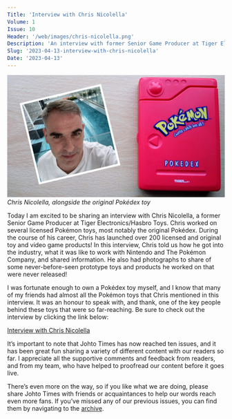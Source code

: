 ```yaml
---
Title: 'Interview with Chris Nicolella'
Volume: 1
Issue: 10
Header: '/web/images/chris-nicolella.png'
Description: 'An interview with former Senior Game Producer at Tiger Electronics/Hasbro Toys who worked on the original Pokédex toy.'
Slug: '2023-04-13-interview-with-chris-nicolella'
Date: '2023-04-13'
---
```



[![Chris Nicolella, alongside the original Pokédex toy](/web/images/chris-nicolella-alongside-the-original-pokedex-toy.png)](/web/images/chris-nicolella-alongside-the-original-pokedex-toy.png)*Chris Nicolella, alongside the original Pokédex toy*



Today I am excited to be sharing an interview with Chris Nicolella, a former Senior Game Producer at Tiger Electronics/Hasbro Toys. Chris worked on several licensed Pokémon toys, most notably the original Pokédex. During the course of his career, Chris has launched over 200 licensed and original toy and video game products! In this interview, Chris told us how he got into the industry, what it was like to work with Nintendo and The Pokémon Company, and shared information. He also had photographs to share of some never-before-seen prototype toys and products he worked on that were never released!

I was fortunate enough to own a Pokédex toy myself, and I know that many of my friends had almost all the Pokémon toys that Chris mentioned in this interview. It was an honour to speak with, and thank, one of the key people behind these toys that were so far-reaching. Be sure to check out the interview by clicking the link below:

[Interview with Chris Nicolella](https://johto.substack.com/p/interview-with-chris-nicolella)

It’s important to note that Johto Times has now reached ten issues, and it has been great fun sharing a variety of different content with our readers so far. I appreciate all the supportive comments and feedback from readers, and from my team, who have helped to proofread our content before it goes live.

There’s even more on the way, so if you like what we are doing, please share Johto Times with friends or acquaintances to help our words reach even more fans. If you’ve missed any of our previous issues, you can find them by navigating to the [archive](https://johto.substack.com/archive).